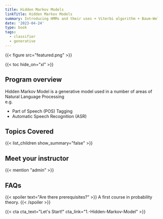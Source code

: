 ```yaml
---
title: Hidden Markov Models
linkTitle: Hidden Markov Models
summary: Introducing HMMs and their uses + Viterbi algorithm + Baum-Welch Algorithm
date: '2023-04-24'
type: book
tags:
  - classifier
  - generative
---
```


{{< figure src="featured.png" >}}

{{< toc hide_on="xl" >}}

## Program overview

Hidden Markov Model is a generative model used in a number of areas of Natural Language Processing <br>
e.g.

* Part of Speech (POS) Tagging
* Automatic Speech Recognition (ASR)

## Topics Covered

{{< list_children show_summary="false" >}}

## Meet your instructor

{{< mention "admin" >}}

## FAQs

{{< spoiler text="Are there prerequisites?" >}}
A first course in probability theory.
{{< /spoiler >}}

<!-- {{< spoiler text="How often do the courses run?" >}}
Continuously, at your own pace.
{{< /spoiler >}} -->

{{< cta cta_text="Let's Start!" cta_link="1.-Hidden-Markov-Model" >}}

